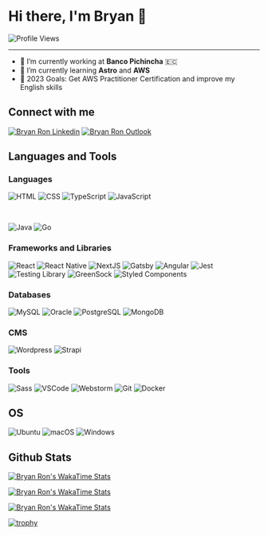 # Hi there, I'm Bryan 👋

![Profile Views](https://komarev.com/ghpvc/?username=bryantenchu&color=brightgreen&style=for-the-badge)

---

- 🔭 I’m currently working at **Banco Pichincha** 🇪🇨
- 🌱 I’m currently learning **Astro** and **AWS**
- 🎯 2023 Goals: Get AWS Practitioner Certification and improve my English skills

## Connect with me
[<img alt="Bryan Ron Linkedin" src="https://img.shields.io/badge/LinkedIn-0077B5?style=for-the-badge&logo=linkedin&logoColor=white" />][linkedin] 
[<img alt="Bryan Ron Outlook" src="https://img.shields.io/badge/Microsoft_Outlook-0078D4?style=for-the-badge&logo=microsoft-outlook&logoColor=white" />][outlook] 



## Languages and Tools

### Languages
<p>
    <img alt="HTML" src="https://img.shields.io/badge/HTML5-E34F26?style=for-the-badge&logo=html5&logoColor=white" />
    <img alt="CSS" src="https://img.shields.io/badge/CSS3-1572B6?style=for-the-badge&logo=css3&logoColor=white" />
     <img alt="TypeScript" src="https://img.shields.io/badge/TypeScript-007ACC?style=for-the-badge&logo=typescript&logoColor=white" />
    <img alt="JavaScript" src="https://img.shields.io/badge/JavaScript-323330?style=for-the-badge&logo=javascript&logoColor=F7DF1E" />
</p>
<br/>
<p>
    <img alt="Java" src="https://img.shields.io/badge/Java-ED8B00?style=for-the-badge&logo=java&logoColor=white" />
    <img alt="Go" src="https://img.shields.io/badge/Go-00ADD8?style=for-the-badge&logo=go&logoColor=white" />
</p>

### Frameworks and Libraries
<p>
    <img alt="React" src="https://img.shields.io/badge/React-20232A?style=for-the-badge&logo=react&logoColor=61DAFB" />
    <img alt="React Native" src="https://img.shields.io/badge/React_Native-20232A?style=for-the-badge&logo=react&logoColor=61DAFB" />
    <img alt="NextJS" src="https://img.shields.io/badge/Next-black?style=for-the-badge&logo=next.js&logoColor=white" />
    <img alt="Gatsby" src="https://img.shields.io/badge/Gatsby-%23663399.svg?style=for-the-badge&logo=gatsby&logoColor=white)" />
    <img alt="Angular" src="https://img.shields.io/badge/Angular-DD0031?style=for-the-badge&logo=angular&logoColor=white" />
    <img alt="Jest" src="https://img.shields.io/badge/-jest-%23C21325?style=for-the-badge&logo=jest&logoColor=white" />
   <img alt="Testing Library" src="https://img.shields.io/badge/-TestingLibrary-%23E33332?style=for-the-badge&logo=testing-library&logoColor=white" />
    <img alt="GreenSock" src="https://img.shields.io/badge/green%20sock-88CE02?style=for-the-badge&logo=greensock&logoColor=white" />
    <img alt="Styled Components" src="https://img.shields.io/badge/styled--components-DB7093?style=for-the-badge&logo=styled-components&logoColor=white" />
</p>  

### Databases

<p>
    <img alt="MySQL" src="https://img.shields.io/badge/MySQL-00000F?style=for-the-badge&logo=mysql&logoColor=white" />
    <img alt="Oracle" src="https://img.shields.io/badge/Oracle-F80000?style=for-the-badge&logo=oracle&logoColor=black" />
    <img alt="PostgreSQL" src="https://img.shields.io/badge/PostgreSQL-316192?style=for-the-badge&logo=postgresql&logoColor=white" />
    <img alt="MongoDB" src="https://img.shields.io/badge/MongoDB-4EA94B?style=for-the-badge&logo=mongodb&logoColor=white" />
</p>

### CMS
<p>
    <img alt="Wordpress" src="https://img.shields.io/badge/WordPress-%23117AC9.svg?style=for-the-badge&logo=WordPress&logoColor=white" />
    <img alt="Strapi" src="https://img.shields.io/badge/strapi-%232E7EEA.svg?style=for-the-badge&logo=strapi&logoColor=white)" />
</p>

### Tools
<p>
       <img alt="Sass" src="https://img.shields.io/badge/SASS-hotpink.svg?style=for-the-badge&logo=SASS&logoColor=white" />
   <img alt="VSCode" src="https://img.shields.io/badge/Visual_Studio_Code-0078D4?style=for-the-badge&logo=visual%20studio%20code&logoColor=white" />
     <img alt="Webstorm" src="https://img.shields.io/badge/webstorm-143?style=for-the-badge&logo=webstorm&logoColor=white&color=black" />
 <img alt="Git" src="https://img.shields.io/badge/Git-F05032?style=for-the-badge&logo=git&logoColor=white" />
      <img alt="Docker" src="https://img.shields.io/badge/Docker-2CA5E0?style=for-the-badge&logo=docker&logoColor=white" />
</p>  


## OS
<p>
    <img alt="Ubuntu" src="https://img.shields.io/badge/Ubuntu-E95420?style=for-the-badge&logo=ubuntu&logoColor=white" />
    <img alt="macOS" src="https://img.shields.io/badge/mac%20os-000000?style=for-the-badge&logo=macos&logoColor=F0F0F0" />
    <img alt="Windows" src="https://img.shields.io/badge/Windows-0078D6?style=for-the-badge&logo=windows&logoColor=white" />
</p>

## Github Stats

[![Bryan Ron's WakaTime Stats](https://github-readme-stats.vercel.app/api/top-langs/?username=bryantenchu&layout=compact&langs_count=6&theme=dracula)][readmestats]

[![Bryan Ron's WakaTime Stats](https://github-readme-stats.vercel.app/api?username=bryantenchu&count_private=true&show_icons=true&theme=dracula)][readmestats]

[![Bryan Ron's WakaTime Stats](https://github-readme-streak-stats.herokuapp.com/?user=bryantenchu&theme=dracula)][readmestreak]

[![trophy](https://github-profile-trophy.vercel.app/?username=bryantenchu&theme=dracula&rank=SECRET,SSS,SS,S,AAA,AA,A,B,C)][readmetrophy]



[linkedin]: https://www.linkedin.com/in/bryan-ron-mosquera-109850164/
[outlook]: mailto:bryan.ron@hotmail.com
[readmetrophy]: https://github.com/ryo-ma/github-profile-trophy
[readmestats]: https://github.com/anuraghazra/github-readme-stats
[readmestreak]: https://github.com/DenverCoder1/github-readme-streak-stats
